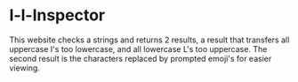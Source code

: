 # I-l-Inspector
This website checks a strings and returns 2 results, a result that transfers all uppercase I's too lowercase, and all lowercase L's too uppercase. The second result is the characters replaced by prompted emoji's for easier viewing.
